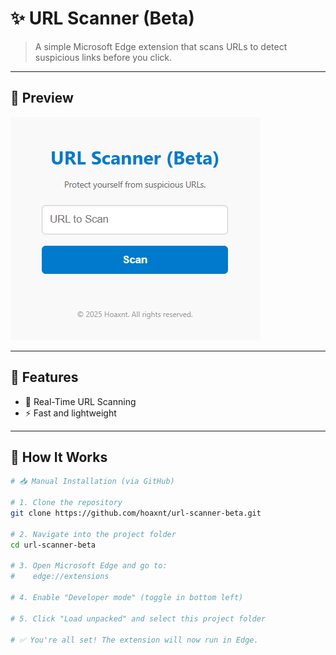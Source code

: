 # ✨ URL Scanner (Beta)

> A simple Microsoft Edge extension that scans URLs to detect suspicious links before you click.

---

## 📸 Preview

![URL Scanner Screenshot](preview/url-scanner-beta.png)

---

## 🚀 Features

- 🔐 Real-Time URL Scanning
- ⚡ Fast and lightweight

---

## 🧠 How It Works

```bash
# 📥 Manual Installation (via GitHub)

# 1. Clone the repository
git clone https://github.com/hoaxnt/url-scanner-beta.git

# 2. Navigate into the project folder
cd url-scanner-beta

# 3. Open Microsoft Edge and go to:
#    edge://extensions

# 4. Enable "Developer mode" (toggle in bottom left)

# 5. Click "Load unpacked" and select this project folder

# ✅ You're all set! The extension will now run in Edge.
